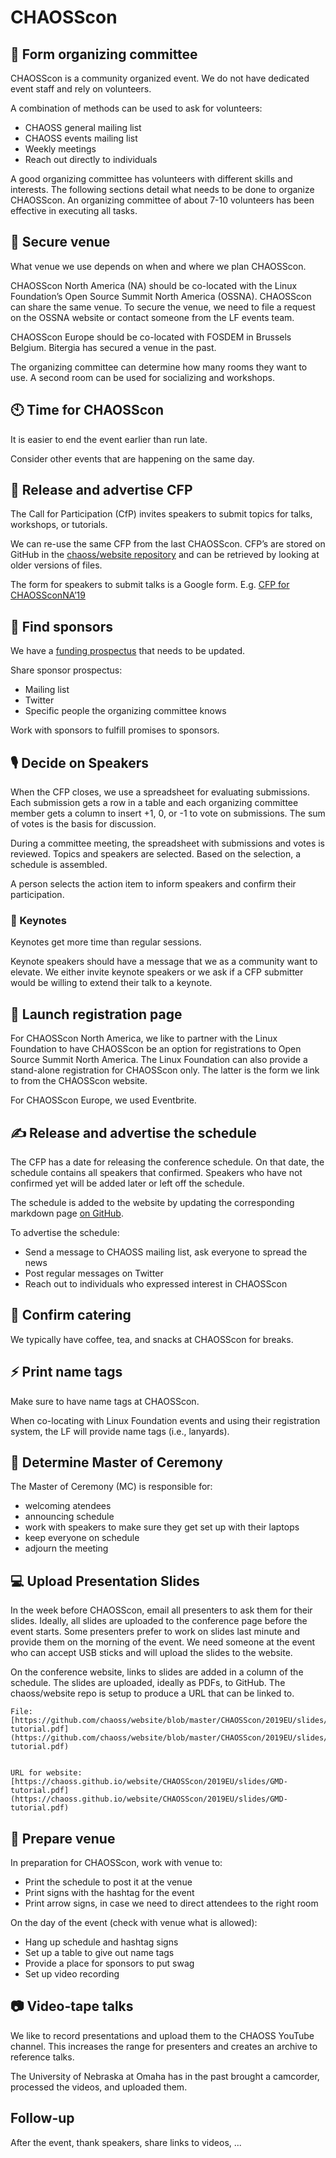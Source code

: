# CHAOSScon

## 👥 Form organizing committee

CHAOSScon is a community organized event. We do not have dedicated event staff and rely on volunteers.

A combination of methods can be used to ask for volunteers:

* CHAOSS general mailing list
* CHAOSS events mailing list
* Weekly meetings
* Reach out directly to individuals

A good organizing committee has volunteers with different skills and interests. The following sections detail what needs to be done to organize CHAOSScon. An organizing committee of about 7-10 volunteers has been effective in executing all tasks.

## 🎪 Secure venue

What venue we use depends on when and where we plan CHAOSScon.

CHAOSScon North America \(NA\) should be co-located with the Linux Foundation’s Open Source Summit North America \(OSSNA\). CHAOSScon can share the same venue. To secure the venue, we need to file a request on the OSSNA website or contact someone from the LF events team.

CHAOSScon Europe should be co-located with FOSDEM in Brussels Belgium. Bitergia has secured a venue in the past.

The organizing committee can determine how many rooms they want to use. A second room can be used for socializing and workshops.

## 🕙 Time for CHAOSScon

It is easier to end the event earlier than run late.

Consider other events that are happening on the same day.

## 📗 Release and advertise CFP

The Call for Participation \(CfP\) invites speakers to submit topics for talks, workshops, or tutorials.

We can re-use the same CFP from the last CHAOSScon. CFP’s are stored on GitHub in the [chaoss/website repository](https://github.com/chaoss/website/tree/master/CHAOSScon) and can be retrieved by looking at older versions of files.

The form for speakers to submit talks is a Google form. E.g. [CFP for CHAOSSconNA’19](https://docs.google.com/forms/d/1MKb39UHpsrDydRjSRwRjEeQNywFeNckvjSfpJtUUfkY/edit)

## 🤠 Find sponsors

We have a [funding prospectus](https://github.com/chaoss/website/blob/master/CHAOSScon/2019NA/CHAOSSconNA19_funding_prospectus.docx) that needs to be updated.

Share sponsor prospectus:

* Mailing list
* Twitter
* Specific people the organizing committee knows

Work with sponsors to fulfill promises to sponsors.

## 🎙 Decide on Speakers

When the CFP closes, we use a spreadsheet for evaluating submissions. Each submission gets a row in a table and each organizing committee member gets a column to insert +1, 0, or -1 to vote on submissions. The sum of votes is the basis for discussion.

During a committee meeting, the spreadsheet with submissions and votes is reviewed. Topics and speakers are selected. Based on the selection, a schedule is assembled.

A person selects the action item to inform speakers and confirm their participation.

### 📆 Keynotes

Keynotes get more time than regular sessions.

Keynote speakers should have a message that we as a community want to elevate. We either invite keynote speakers or we ask if a CFP submitter would be willing to extend their talk to a keynote.

## 📔 Launch registration page

For CHAOSScon North America, we like to partner with the Linux Foundation to have CHAOSScon be an option for registrations to Open Source Summit North America. The Linux Foundation can also provide a stand-alone registration for CHAOSScon only. The latter is the form we link to from the CHAOSScon website.

For CHAOSScon Europe, we used Eventbrite.

## ✍ Release and advertise the schedule

The CFP has a date for releasing the conference schedule. On that date, the schedule contains all speakers that confirmed. Speakers who have not confirmed yet will be added later or left off the schedule.

The schedule is added to the website by updating the corresponding markdown page [on GitHub](https://github.com/chaoss/website/tree/master/CHAOSScon).

To advertise the schedule:

* Send a message to CHAOSS mailing list, ask everyone to spread the news
* Post regular messages on Twitter
* Reach out to individuals who expressed interest in CHAOSScon

## 🍟 Confirm catering

We typically have coffee, tea, and snacks at CHAOSScon for breaks.

## ⚡ Print name tags

Make sure to have name tags at CHAOSScon.

When co-locating with Linux Foundation events and using their registration system, the LF will provide name tags \(i.e., lanyards\).

## 🥳 Determine Master of Ceremony

The Master of Ceremony \(MC\) is responsible for:

* welcoming atendees
* announcing schedule
* work with speakers to make sure they get set up with their laptops
* keep everyone on schedule
* adjourn the meeting

## 💻 Upload Presentation Slides

In the week before CHAOSScon, email all presenters to ask them for their slides. Ideally, all slides are uploaded to the conference page before the event starts. Some presenters prefer to work on slides last minute and provide them on the morning of the event. We need someone at the event who can accept USB sticks and will upload the slides to the website.

On the conference website, links to slides are added in a column of the schedule. The slides are uploaded, ideally as PDFs, to GitHub. The chaoss/website repo is setup to produce a URL that can be linked to.

```text
File: [https://github.com/chaoss/website/blob/master/CHAOSScon/2019EU/slides/GMD-tutorial.pdf](https://github.com/chaoss/website/blob/master/CHAOSScon/2019EU/slides/GMD-tutorial.pdf)


URL for website: [https://chaoss.github.io/website/CHAOSScon/2019EU/slides/GMD-tutorial.pdf](https://chaoss.github.io/website/CHAOSScon/2019EU/slides/GMD-tutorial.pdf) 
```

## 📀 Prepare venue

In preparation for CHAOSScon, work with venue to:

* Print the schedule to post it at the venue
* Print signs with the hashtag for the event
* Print arrow signs, in case we need to direct attendees to the right room

On the day of the event \(check with venue what is allowed\):

* Hang up schedule and hashtag signs
* Set up a table to give out name tags
* Provide a place for sponsors to put swag
* Set up video recording

## 📷 Video-tape talks

We like to record presentations and upload them to the CHAOSS YouTube channel. This increases the range for presenters and creates an archive to reference talks.

The University of Nebraska at Omaha has in the past brought a camcorder, processed the videos, and uploaded them.

## Follow-up

After the event, thank speakers, share links to videos, ...

